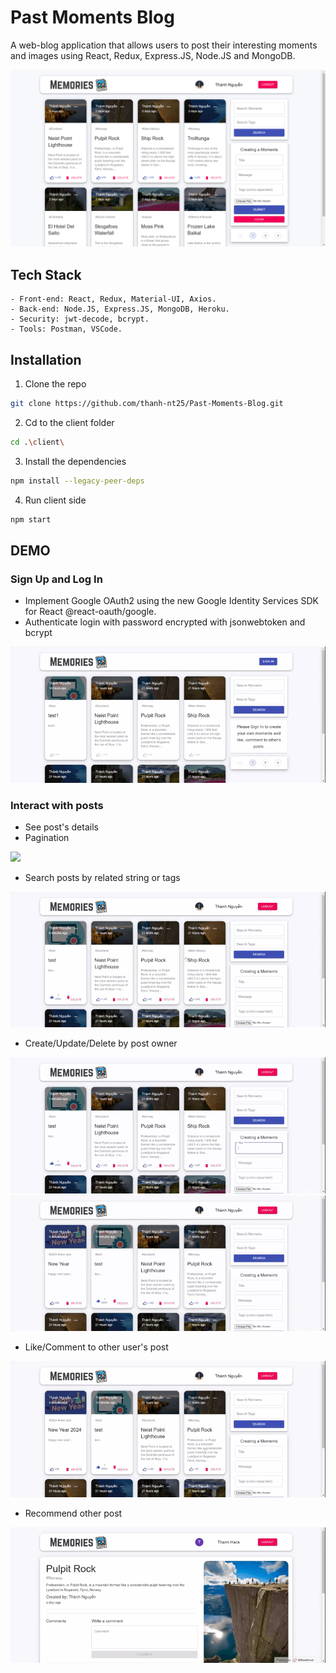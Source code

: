 # Past Moments Blog
A web-blog application that allows users to post their interesting moments and images using React, Redux, Express.JS, Node.JS and MongoDB. 

<img src="https://github.com/thanh-nt25/Past-Moments-Blog/blob/master/client/public/Home.png" alt="Logo">

## Tech Stack
    - Front-end: React, Redux, Material-UI, Axios.
    - Back-end: Node.JS, Express.JS, MongoDB, Heroku.
    - Security: jwt-decode, bcrypt.
    - Tools: Postman, VSCode.
## Installation
1. Clone the repo
 ```sh
 git clone https://github.com/thanh-nt25/Past-Moments-Blog.git
 ```
2. Cd to the client folder
```sh
cd .\client\ 
```
3. Install the dependencies
```sh
npm install --legacy-peer-deps
```
4. Run client side
```sh
npm start
```
## DEMO

### Sign Up and Log In
- Implement Google OAuth2 using the new Google Identity Services SDK for React @react-oauth/google.
- Authenticate login with password encrypted with jsonwebtoken and bcrypt

![](https://github.com/thanh-nt25/Past-Moments-Blog/blob/master/client/src/demo/E1-small.gif)

### Interact with posts
- See post's details
- Pagination

![](https://github.com/thanh-nt25/Past-Moments-Blog/blob/master/client/src/demo/post-detail-comment.gif)

<!-- ### List user-centric features -->
- Search posts by related string or tags

![](https://github.com/thanh-nt25/Past-Moments-Blog/blob/master/client/src/demo/Search-tags.gif)
- Create/Update/Delete by post owner

![](https://github.com/thanh-nt25/Past-Moments-Blog/blob/master/client/src/demo/create.gif)
![](https://github.com/thanh-nt25/Past-Moments-Blog/blob/master/client/src/demo/update.gif)
- Like/Comment to other user's post

![](https://github.com/thanh-nt25/Past-Moments-Blog/blob/master/client/src/demo/like-delete.gif)
- Recommend other post

![](https://github.com/thanh-nt25/Past-Moments-Blog/blob/master/client/src/demo/recommend.gif)



